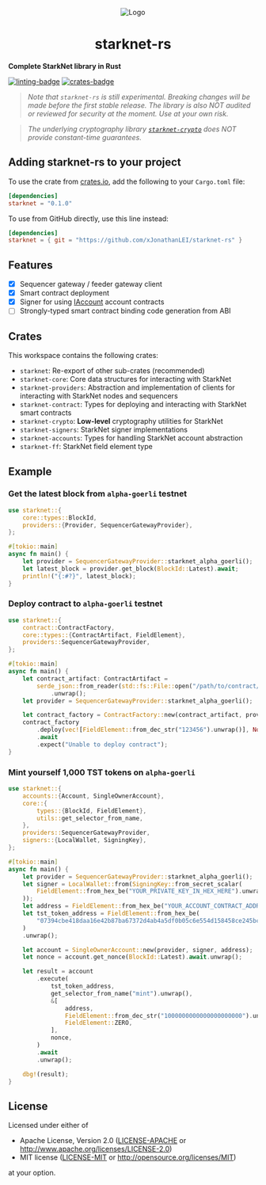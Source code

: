 <p align="center">
  <img src="https://github.com/xJonathanLEI/starknet-rs/blob/master/images/starknet-rs-logo.png?raw=true" alt="Logo"/>
  <h1 align="center">starknet-rs</h1>
</p>

**Complete StarkNet library in Rust**

[![linting-badge](https://github.com/xJonathanLEI/starknet-rs/actions/workflows/lint.yaml/badge.svg?branch=master)](https://github.com/xJonathanLEI/starknet-rs/actions/workflows/lint.yaml)
[![crates-badge](https://img.shields.io/crates/v/starknet.svg)](https://crates.io/crates/starknet)

> _Note that `starknet-rs` is still experimental. Breaking changes will be made before the first stable release. The library is also NOT audited or reviewed for security at the moment. Use at your own risk._

> _The underlying cryptography library [`starknet-crypto`](./starknet-crypto) does NOT provide constant-time guarantees._

## Adding starknet-rs to your project

To use the crate from [crates.io](https://crates.io/crates/starknet), add the following to your `Cargo.toml` file:

```toml
[dependencies]
starknet = "0.1.0"
```

To use from GitHub directly, use this line instead:

```toml
[dependencies]
starknet = { git = "https://github.com/xJonathanLEI/starknet-rs" }
```

## Features

- [x] Sequencer gateway / feeder gateway client
- [x] Smart contract deployment
- [x] Signer for using [IAccount](https://github.com/OpenZeppelin/cairo-contracts/blob/main/openzeppelin/account/IAccount.cairo) account contracts
- [ ] Strongly-typed smart contract binding code generation from ABI

## Crates

This workspace contains the following crates:

- `starknet`: Re-export of other sub-crates (recommended)
- `starknet-core`: Core data structures for interacting with StarkNet
- `starknet-providers`: Abstraction and implementation of clients for interacting with StarkNet nodes and sequencers
- `starknet-contract`: Types for deploying and interacting with StarkNet smart contracts
- `starknet-crypto`: **Low-level** cryptography utilities for StarkNet
- `starknet-signers`: StarkNet signer implementations
- `starknet-accounts`: Types for handling StarkNet account abstraction
- `starknet-ff`: StarkNet field element type

## Example

### Get the latest block from `alpha-goerli` testnet

```rust
use starknet::{
    core::types::BlockId,
    providers::{Provider, SequencerGatewayProvider},
};

#[tokio::main]
async fn main() {
    let provider = SequencerGatewayProvider::starknet_alpha_goerli();
    let latest_block = provider.get_block(BlockId::Latest).await;
    println!("{:#?}", latest_block);
}
```

### Deploy contract to `alpha-goerli` testnet

```rust
use starknet::{
    contract::ContractFactory,
    core::types::{ContractArtifact, FieldElement},
    providers::SequencerGatewayProvider,
};

#[tokio::main]
async fn main() {
    let contract_artifact: ContractArtifact =
        serde_json::from_reader(std::fs::File::open("/path/to/contract/artifact.json").unwrap())
            .unwrap();
    let provider = SequencerGatewayProvider::starknet_alpha_goerli();

    let contract_factory = ContractFactory::new(contract_artifact, provider).unwrap();
    contract_factory
        .deploy(vec![FieldElement::from_dec_str("123456").unwrap()], None)
        .await
        .expect("Unable to deploy contract");
}
```

### Mint yourself 1,000 TST tokens on `alpha-goerli`

```rust
use starknet::{
    accounts::{Account, SingleOwnerAccount},
    core::{
        types::{BlockId, FieldElement},
        utils::get_selector_from_name,
    },
    providers::SequencerGatewayProvider,
    signers::{LocalWallet, SigningKey},
};

#[tokio::main]
async fn main() {
    let provider = SequencerGatewayProvider::starknet_alpha_goerli();
    let signer = LocalWallet::from(SigningKey::from_secret_scalar(
        FieldElement::from_hex_be("YOUR_PRIVATE_KEY_IN_HEX_HERE").unwrap(),
    ));
    let address = FieldElement::from_hex_be("YOUR_ACCOUNT_CONTRACT_ADDRESS_IN_HEX_HERE").unwrap();
    let tst_token_address = FieldElement::from_hex_be(
        "07394cbe418daa16e42b87ba67372d4ab4a5df0b05c6e554d158458ce245bc10",
    )
    .unwrap();

    let account = SingleOwnerAccount::new(provider, signer, address);
    let nonce = account.get_nonce(BlockId::Latest).await.unwrap();

    let result = account
        .execute(
            tst_token_address,
            get_selector_from_name("mint").unwrap(),
            &[
                address,
                FieldElement::from_dec_str("1000000000000000000000").unwrap(),
                FieldElement::ZERO,
            ],
            nonce,
        )
        .await
        .unwrap();

    dbg!(result);
}
```

## License

Licensed under either of

- Apache License, Version 2.0 ([LICENSE-APACHE](./LICENSE-APACHE) or <http://www.apache.org/licenses/LICENSE-2.0>)
- MIT license ([LICENSE-MIT](./LICENSE-MIT) or <http://opensource.org/licenses/MIT>)

at your option.
